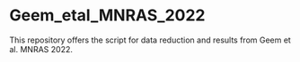 # Geem_etal_MNRAS_2022



This repository offers the script for data reduction and results from Geem et al. MNRAS 2022.


